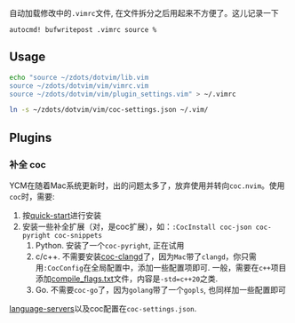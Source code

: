 自动加载修改中的`.vimrc`文件,  在文件拆分之后用起来不方便了。这儿记录一下
```vim
autocmd! bufwritepost .vimrc source %
```

## Usage

```sh
echo "source ~/zdots/dotvim/lib.vim
source ~/zdots/dotvim/vim/vimrc.vim
source ~/zdots/dotvim/vim/plugin_settings.vim" > ~/.vimrc

ln -s ~/zdots/dotvim/vim/coc-settings.json ~/.vim/
```

## Plugins

### 补全 coc

YCM在随着Mac系统更新时，出的问题太多了，放弃使用并转向`coc.nvim`。使用`coc`时，需要:
1. 按[quick-start](https://github.com/neoclide/coc.nvim#quick-start)进行安装
1. 安装一些补全扩展（对，是coc扩展），如：`:CocInstall coc-json coc-pyright coc-snippets`
    1. Python. 安装了一个`coc-pyright`, 正在试用
    1. c/c++. 不需要安装[coc-clangd](https://github.com/clangd/coc-clangd)了，因为`Mac`带了`clangd`，你只需用`:CocConfig`在全局配置中，添加一些配置项即可. 一般，需要在`c++`项目添加[compile_flags.txt](https://clang.llvm.org/docs/JSONCompilationDatabase.html#alternatives)文件，内容是`-std=c++20`之类.
    1. Go. 不需要`coc-go`了，因为`golang`带了一个`gopls`, 也同样加一些配置即可

[language-servers](https://github.com/neoclide/coc.nvim/wiki/Language-servers)以及coc配置在`coc-settings.json`.
